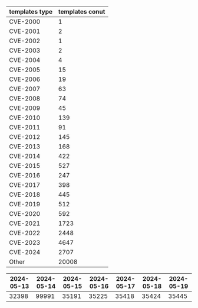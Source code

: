 | templates type | templates conut | 
| --- | --- | 
| CVE-2000 | 1 |
| CVE-2001 | 2 |
| CVE-2002 | 1 |
| CVE-2003 | 2 |
| CVE-2004 | 4 |
| CVE-2005 | 15 |
| CVE-2006 | 19 |
| CVE-2007 | 63 |
| CVE-2008 | 74 |
| CVE-2009 | 45 |
| CVE-2010 | 139 |
| CVE-2011 | 91 |
| CVE-2012 | 145 |
| CVE-2013 | 168 |
| CVE-2014 | 422 |
| CVE-2015 | 527 |
| CVE-2016 | 247 |
| CVE-2017 | 398 |
| CVE-2018 | 445 |
| CVE-2019 | 512 |
| CVE-2020 | 592 |
| CVE-2021 | 1723 |
| CVE-2022 | 2448 |
| CVE-2023 | 4647 |
| CVE-2024 | 2707 |
| Other | 20008 |


|2024-05-13 | 2024-05-14 | 2024-05-15 | 2024-05-16 | 2024-05-17 | 2024-05-18 | 2024-05-19|
|--- | ------ | ------ | ------ | ------ | ------ | ---|
|32398 | 99991 | 35191 | 35225 | 35418 | 35424 | 35445|
